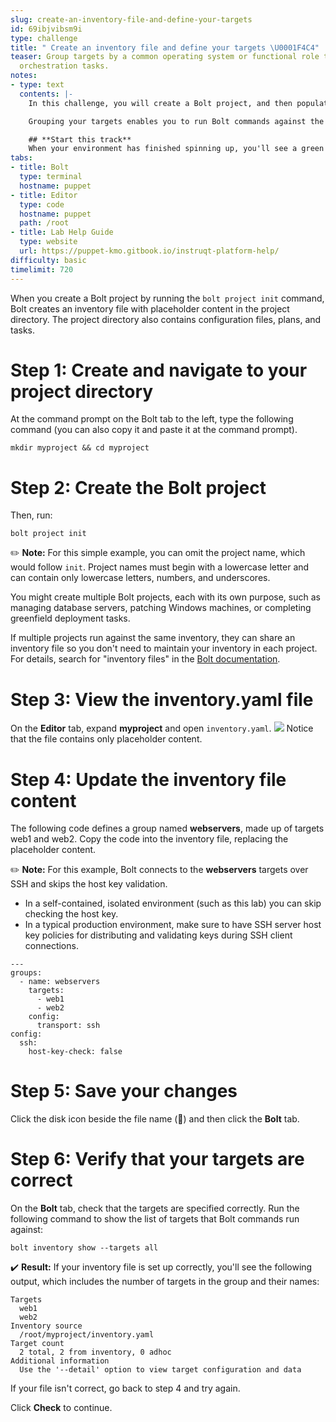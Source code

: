 ```yaml
---
slug: create-an-inventory-file-and-define-your-targets
id: 69ibjvibsm9i
type: challenge
title: " Create an inventory file and define your targets \U0001F4C4"
teaser: Group targets by a common operating system or functional role to streamline
  orchestration tasks.
notes:
- type: text
  contents: |-
    In this challenge, you will create a Bolt project, and then populate its inventory file so that you can manage targets by group name. A Bolt project is a directory that contains the project files, configuration files, and data to run a workflow. The project's `inventory.yaml` file is where you define groups of targets and connection information.

    Grouping your targets enables you to run Bolt commands against the group instead of having to reference each target individually.

    ## **Start this track**
    When your environment has finished spinning up, you'll see a green **Start** button at the bottom of the screen (this takes about 1 minute). Click it when you're ready to begin the track.
tabs:
- title: Bolt
  type: terminal
  hostname: puppet
- title: Editor
  type: code
  hostname: puppet
  path: /root
- title: Lab Help Guide
  type: website
  url: https://puppet-kmo.gitbook.io/instruqt-platform-help/
difficulty: basic
timelimit: 720
---
```

When you create a Bolt project by running the ```bolt project init``` command, Bolt creates an inventory file with placeholder content in the project directory. The project directory also contains configuration files, plans, and tasks.

# Step 1: Create and navigate to your project directory
At the command prompt on the Bolt tab to the left, type the following command (you can also copy it and paste it at the command prompt).

 ```
 mkdir myproject && cd myproject
 ```

# Step 2: Create the Bolt project
Then, run:

 ```
 bolt project init
 ```

✏️ **Note:** For this simple example, you can omit the project name, which would follow `init`. Project names must begin with a lowercase letter and can contain only lowercase letters, numbers, and underscores.

You might create multiple Bolt projects, each with its own purpose, such as managing database servers, patching Windows machines, or completing greenfield deployment tasks.

If multiple projects run against the same inventory, they can share an inventory file so you don't need to maintain your inventory in each project. For details, search for "inventory files" in the [Bolt documentation](https://puppet.com/docs/bolt/latest/bolt.html).

# Step 3: View the inventory.yaml file
On the **Editor** tab, expand **myproject** and open `inventory.yaml`.
<img src="https://storage.googleapis.com/instruqt-images/Build-a-bolt-inventory-file-on-linux/myproject-2.png">
 Notice that the file contains only placeholder content.

# Step 4: Update the inventory file content
The following code defines a group named **webservers**, made up of targets web1 and web2. Copy the code into the inventory file, replacing the placeholder content.

✏️ **Note:**  For this example, Bolt connects to the **webservers** targets over SSH and skips the host key validation.
   - In a self-contained, isolated environment (such as this lab) you can skip checking the host key.
   - In a typical production environment, make sure to have SSH server host key policies for distributing and validating keys during SSH client connections.

    ---
    groups:
      - name: webservers
        targets:
          - web1
          - web2
        config:
          transport: ssh
    config:
      ssh:
        host-key-check: false

# Step 5: Save your changes

Click the disk icon beside the file name (💾) and then click the **Bolt** tab.

# Step 6: Verify that your targets are correct
On the **Bolt** tab, check that the targets are specified correctly. Run the following command to show the list of targets that Bolt commands run against:
```
bolt inventory show --targets all
```

✔️ **Result:** If your inventory file is set up correctly, you'll see the following output, which includes the number of targets in the group and their names:

    Targets
      web1
      web2
    Inventory source
      /root/myproject/inventory.yaml
    Target count
      2 total, 2 from inventory, 0 adhoc
    Additional information
      Use the '--detail' option to view target configuration and data


If your file isn't correct, go back to step 4 and try again.

Click **Check** to continue.
